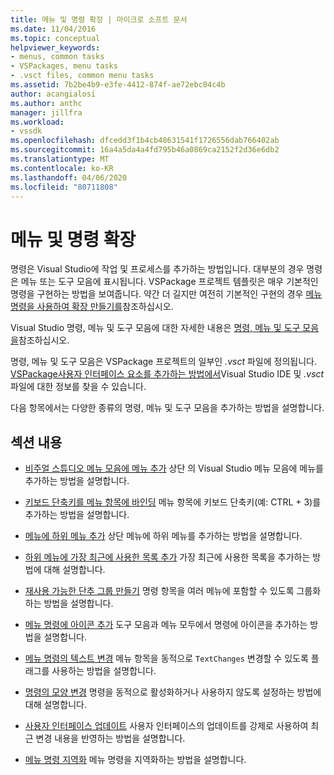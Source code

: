 ```yaml
---
title: 메뉴 및 명령 확장 | 마이크로 소프트 문서
ms.date: 11/04/2016
ms.topic: conceptual
helpviewer_keywords:
- menus, common tasks
- VSPackages, menu tasks
- .vsct files, common menu tasks
ms.assetid: 7b2be4b9-e3fe-4412-874f-ae72ebc84c4b
author: acangialosi
ms.author: anthc
manager: jillfra
ms.workload:
- vssdk
ms.openlocfilehash: dfcedd3f1b4cb48631541f1726556dab766402ab
ms.sourcegitcommit: 16a4a5da4a4fd795b46a0869ca2152f2d36e6db2
ms.translationtype: MT
ms.contentlocale: ko-KR
ms.lasthandoff: 04/06/2020
ms.locfileid: "80711808"
---
```

# <a name="extend-menus-and-commands"></a>메뉴 및 명령 확장
명령은 Visual Studio에 작업 및 프로세스를 추가하는 방법입니다. 대부분의 경우 명령은 메뉴 또는 도구 모음에 표시됩니다. VSPackage 프로젝트 템플릿은 매우 기본적인 명령을 구현하는 방법을 보여줍니다. 약간 더 길지만 여전히 기본적인 구현의 경우 [메뉴 명령을 사용하여 확장 만들기를](../extensibility/creating-an-extension-with-a-menu-command.md)참조하십시오.

 Visual Studio 명령, 메뉴 및 도구 모음에 대한 자세한 내용은 [명령, 메뉴 및 도구 모음을](../extensibility/internals/commands-menus-and-toolbars.md)참조하십시오.

 명령, 메뉴 및 도구 모음은 VSPackage 프로젝트의 일부인 *.vsct* 파일에 정의됩니다. [VSPackage사용자 인터페이스 요소를 추가하는 방법에서](../extensibility/internals/how-vspackages-add-user-interface-elements.md)Visual Studio IDE 및 *.vsct* 파일에 대한 정보를 찾을 수 있습니다.

 다음 항목에서는 다양한 종류의 명령, 메뉴 및 도구 모음을 추가하는 방법을 설명합니다.

## <a name="in-this-section"></a>섹션 내용
- [비주얼 스튜디오 메뉴 모음에 메뉴 추가](../extensibility/adding-a-menu-to-the-visual-studio-menu-bar.md) 상단 의 Visual Studio 메뉴 모음에 메뉴를 추가하는 방법을 설명합니다.

- [키보드 단축키를 메뉴 항목에 바인딩](../extensibility/binding-keyboard-shortcuts-to-menu-items.md) 메뉴 항목에 키보드 단축키(예: CTRL + 3)를 추가하는 방법을 설명합니다.

- [메뉴에 하위 메뉴 추가](../extensibility/adding-a-submenu-to-a-menu.md) 상단 메뉴에 하위 메뉴를 추가하는 방법을 설명합니다.

- [하위 메뉴에 가장 최근에 사용한 목록 추가](../extensibility/adding-a-most-recently-used-list-to-a-submenu.md) 가장 최근에 사용한 목록을 추가하는 방법에 대해 설명합니다.

- [재사용 가능한 단추 그룹 만들기](../extensibility/creating-reusable-groups-of-buttons.md) 명령 항목을 여러 메뉴에 포함할 수 있도록 그룹화하는 방법을 설명합니다.

- [메뉴 명령에 아이콘 추가](../extensibility/adding-icons-to-menu-commands.md) 도구 모음과 메뉴 모두에서 명령에 아이콘을 추가하는 방법을 설명합니다.

- [메뉴 명령의 텍스트 변경](../extensibility/changing-the-text-of-a-menu-command.md) 메뉴 항목을 동적으로 `TextChanges` 변경할 수 있도록 플래그를 사용하는 방법을 설명합니다.

- [명령의 모양 변경](../extensibility/changing-the-appearance-of-a-command.md) 명령을 동적으로 활성화하거나 사용하지 않도록 설정하는 방법에 대해 설명합니다.

- [사용자 인터페이스 업데이트](../extensibility/updating-the-user-interface.md) 사용자 인터페이스의 업데이트를 강제로 사용하여 최근 변경 내용을 반영하는 방법을 설명합니다.

- [메뉴 명령 지역화](../extensibility/localizing-menu-commands.md) 메뉴 명령을 지역화하는 방법을 설명합니다.
